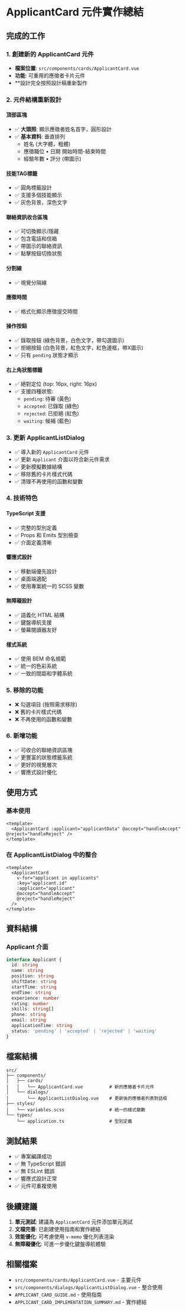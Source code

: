 # ApplicantCard 元件實作總結

## 完成的工作

### 1. 創建新的 ApplicantCard 元件

- **檔案位置**: `src/components/cards/ApplicantCard.vue`
- **功能**: 可重用的應徵者卡片元件
- \*\*設計完全按照設計稿重新製作

### 2. 元件結構重新設計

#### 頂部區塊

- ✅ **大頭照**: 顯示應徵者姓名首字，圓形設計
- ✅ **基本資料**: 垂直排列
  - 姓名 (大字體，粗體)
  - 應徵職位 • 日期 開始時間-結束時間
  - 經驗年數 • 評分 (帶圖示)

#### 技能TAG標籤

- ✅ 圓角標籤設計
- ✅ 支援多個技能顯示
- ✅ 灰色背景，深色文字

#### 聯絡資訊收合區塊

- ✅ 可切換顯示/隱藏
- ✅ 包含電話和信箱
- ✅ 帶圖示的聯絡資訊
- ✅ 點擊按鈕切換狀態

#### 分割線

- ✅ 視覺分隔線

#### 應徵時間

- ✅ 格式化顯示應徵提交時間

#### 操作按鈕

- ✅ 錄取按鈕 (綠色背景，白色文字，帶勾選圖示)
- ✅ 拒絕按鈕 (白色背景，紅色文字，紅色邊框，帶X圖示)
- ✅ 只有 `pending` 狀態才顯示

#### 右上角狀態標籤

- ✅ 絕對定位 (top: 16px, right: 16px)
- ✅ 支援四種狀態:
  - `pending`: 待審 (黃色)
  - `accepted`: 已錄取 (綠色)
  - `rejected`: 已拒絕 (紅色)
  - `waiting`: 候補 (藍色)

### 3. 更新 ApplicantListDialog

- ✅ 導入新的 `ApplicantCard` 元件
- ✅ 更新 `Applicant` 介面以符合新元件需求
- ✅ 更新模擬數據結構
- ✅ 移除舊的卡片樣式代碼
- ✅ 清理不再使用的函數和變數

### 4. 技術特色

#### TypeScript 支援

- ✅ 完整的型別定義
- ✅ Props 和 Emits 型別檢查
- ✅ 介面定義清晰

#### 響應式設計

- ✅ 移動端優先設計
- ✅ 桌面端適配
- ✅ 使用專案統一的 SCSS 變數

#### 無障礙設計

- ✅ 語義化 HTML 結構
- ✅ 鍵盤導航支援
- ✅ 螢幕閱讀器友好

#### 樣式系統

- ✅ 使用 BEM 命名規範
- ✅ 統一的色彩系統
- ✅ 一致的間距和字體系統

### 5. 移除的功能

- ❌ 勾選項目 (按照需求移除)
- ❌ 舊的卡片樣式代碼
- ❌ 不再使用的函數和變數

### 6. 新增功能

- ✅ 可收合的聯絡資訊區塊
- ✅ 更豐富的狀態標籤系統
- ✅ 更好的視覺層次
- ✅ 響應式設計優化

## 使用方式

### 基本使用

```vue
<template>
  <ApplicantCard :applicant="applicantData" @accept="handleAccept" @reject="handleReject" />
</template>
```

### 在 ApplicantListDialog 中的整合

```vue
<template>
  <ApplicantCard
    v-for="applicant in applicants"
    :key="applicant.id"
    :applicant="applicant"
    @accept="handleAccept"
    @reject="handleReject"
  />
</template>
```

## 資料結構

### Applicant 介面

```typescript
interface Applicant {
  id: string
  name: string
  position: string
  shiftDate: string
  startTime: string
  endTime: string
  experience: number
  rating: number
  skills: string[]
  phone: string
  email: string
  applicationTime: string
  status: 'pending' | 'accepted' | 'rejected' | 'waiting'
}
```

## 檔案結構

```
src/
├── components/
│   ├── cards/
│   │   └── ApplicantCard.vue          # 新的應徵者卡片元件
│   └── dialogs/
│       └── ApplicantListDialog.vue    # 更新後的應徵者列表對話框
├── styles/
│   └── variables.scss                 # 統一的樣式變數
└── types/
    └── application.ts                 # 型別定義
```

## 測試結果

- ✅ 專案編譯成功
- ✅ 無 TypeScript 錯誤
- ✅ 無 ESLint 錯誤
- ✅ 響應式設計正常
- ✅ 元件可重複使用

## 後續建議

1. **單元測試**: 建議為 `ApplicantCard` 元件添加單元測試
2. **文檔完善**: 已創建使用指南和實作總結
3. **效能優化**: 可考慮使用 `v-memo` 優化列表渲染
4. **無障礙優化**: 可進一步優化鍵盤導航體驗

## 相關檔案

- `src/components/cards/ApplicantCard.vue` - 主要元件
- `src/components/dialogs/ApplicantListDialog.vue` - 整合使用
- `APPLICANT_CARD_GUIDE.md` - 使用指南
- `APPLICANT_CARD_IMPLEMENTATION_SUMMARY.md` - 實作總結
